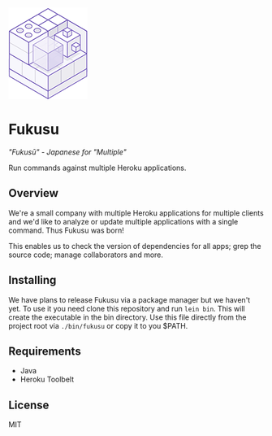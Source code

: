 ![](logo.png)

# Fukusu

_"Fukusū" - Japanese for "Multiple"_

Run commands against multiple Heroku applications.

## Overview

We're a small company with multiple Heroku applications for multiple clients and we'd like to analyze or update multiple applications with a single command. Thus Fukusu was born!

This enables us to check the version of dependencies for all apps; grep the source code; manage collaborators and more.

## Installing

We have plans to release Fukusu via a package manager but we haven't yet. To use it you need clone this repository and run `lein bin`. This will create the executable in the bin directory. Use this file directly from the project root via `./bin/fukusu` or copy it to you $PATH.

## Requirements

- Java
- Heroku Toolbelt

## License

MIT
